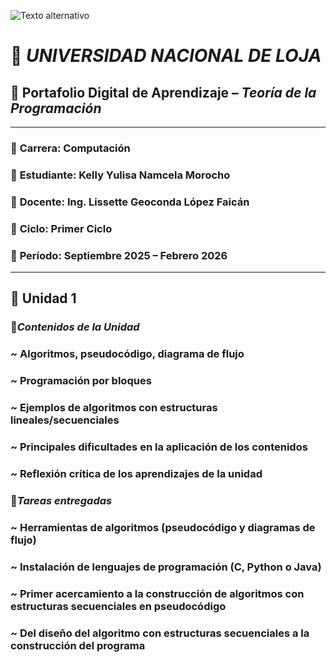 ![Texto alternativo](https://joinforwater.ngo/wp-content/uploads/2022/05/logo-unl-HC-01-e1651758359420.png)     
# 🌿 _UNIVERSIDAD NACIONAL DE LOJA_

## 🌺 Portafolio Digital de Aprendizaje – *Teoría de la Programación*  

---

### 🌼 **Carrera:** Computación  
### 🪻 **Estudiante:** Kelly Yulisa Namcela Morocho  
### 🌼 **Docente:** Ing. Lissette Geoconda López Faicán  
### 🪻 **Ciclo:** Primer Ciclo  
### 🌼 **Período:** Septiembre 2025 – Febrero 2026  

---

## 🍃 Unidad 1 

### 🌷***Contenidos de la Unidad***


### ~ **Algoritmos, pseudocódigo, diagrama de flujo**

### ~ **Programación por bloques**

### ~ **Ejemplos de algoritmos con estructuras lineales/secuenciales** 

### ~ **Principales dificultades en la aplicación de los contenidos** 

### ~ **Reflexión crítica de los aprendizajes de la unidad** 


### 🌷***Tareas entregadas***


### ~ **Herramientas de algoritmos (pseudocódigo y diagramas de flujo)**

### ~ **Instalación de lenguajes de programación (C, Python o Java)**

### ~ **Primer acercamiento a la construcción de algoritmos con estructuras secuenciales en pseudocódigo**

### ~ **Del diseño del algoritmo con estructuras secuenciales a la construcción del programa**  













